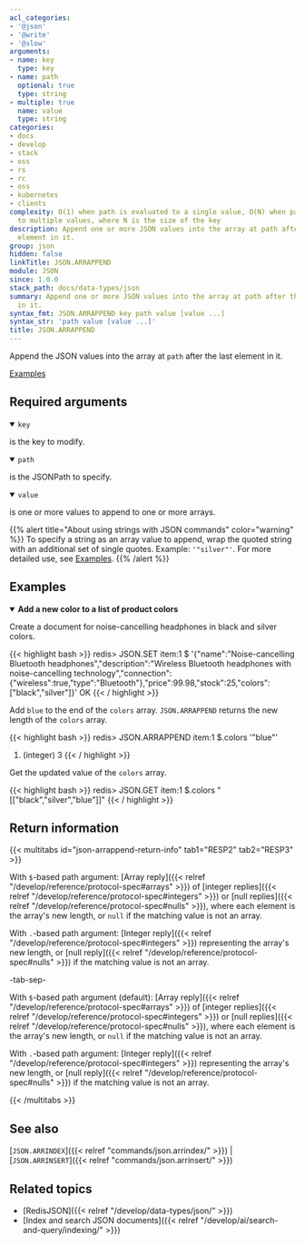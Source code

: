 ```yaml
---
acl_categories:
- '@json'
- '@write'
- '@slow'
arguments:
- name: key
  type: key
- name: path
  optional: true
  type: string
- multiple: true
  name: value
  type: string
categories:
- docs
- develop
- stack
- oss
- rs
- rc
- oss
- kubernetes
- clients
complexity: O(1) when path is evaluated to a single value, O(N) when path is evaluated
  to multiple values, where N is the size of the key
description: Append one or more JSON values into the array at path after the last
  element in it.
group: json
hidden: false
linkTitle: JSON.ARRAPPEND
module: JSON
since: 1.0.0
stack_path: docs/data-types/json
summary: Append one or more JSON values into the array at path after the last element
  in it.
syntax_fmt: JSON.ARRAPPEND key path value [value ...]
syntax_str: 'path value [value ...]'
title: JSON.ARRAPPEND
---
```

Append the JSON values into the array at `path` after the last element in it.

[Examples](#examples)

## Required arguments

<details open><summary><code>key</code></summary> 

is the key to modify.
</details>

<details open><summary><code>path</code></summary>

is the JSONPath to specify.
</details>

<details open><summary><code>value</code></summary> 

is one or more values to append to one or more arrays. 

{{% alert title="About using strings with JSON commands" color="warning" %}}
To specify a string as an array value to append, wrap the quoted string with an additional set of single quotes. Example: `'"silver"'`. For more detailed use, see [Examples](#examples).
{{% /alert %}}
</details>

## Examples

<details open>
<summary><b>Add a new color to a list of product colors</b></summary>

Create a document for noise-cancelling headphones in black and silver colors.

{{< highlight bash >}}
redis> JSON.SET item:1 $ '{"name":"Noise-cancelling Bluetooth headphones","description":"Wireless Bluetooth headphones with noise-cancelling technology","connection":{"wireless":true,"type":"Bluetooth"},"price":99.98,"stock":25,"colors":["black","silver"]}'
OK
{{< / highlight >}}

Add `blue` to the end of the `colors` array. `JSON.ARRAPPEND` returns the new length of the `colors` array.

{{< highlight bash >}}
redis> JSON.ARRAPPEND item:1 $.colors '"blue"'
1) (integer) 3
{{< / highlight >}}

Get the updated value of the `colors` array.

{{< highlight bash >}}
redis> JSON.GET item:1 $.colors
"[[\"black\",\"silver\",\"blue\"]]"
{{< / highlight >}}

</details>

## Return information

{{< multitabs id="json-arrappend-return-info"
    tab1="RESP2"
    tab2="RESP3" >}}

With `$`-based path argument: [Array reply]({{< relref "/develop/reference/protocol-spec#arrays" >}}) of [integer replies]({{< relref "/develop/reference/protocol-spec#integers" >}}) or [null replies]({{< relref "/develop/reference/protocol-spec#nulls" >}}), where each element is the array's new length, or `null` if the matching value is not an array.

With `.`-based path argument: [Integer reply]({{< relref "/develop/reference/protocol-spec#integers" >}}) representing the array's new length, or [null reply]({{< relref "/develop/reference/protocol-spec#nulls" >}}) if the matching value is not an array.

-tab-sep-

With `$`-based path argument (default): [Array reply]({{< relref "/develop/reference/protocol-spec#arrays" >}}) of [integer replies]({{< relref "/develop/reference/protocol-spec#integers" >}}) or [null replies]({{< relref "/develop/reference/protocol-spec#nulls" >}}), where each element is the array's new length, or `null` if the matching value is not an array.

With `.`-based path argument: [Integer reply]({{< relref "/develop/reference/protocol-spec#integers" >}}) representing the array's new length, or [null reply]({{< relref "/develop/reference/protocol-spec#nulls" >}}) if the matching value is not an array.

{{< /multitabs >}}

## See also

[`JSON.ARRINDEX`]({{< relref "commands/json.arrindex/" >}}) | [`JSON.ARRINSERT`]({{< relref "commands/json.arrinsert/" >}}) 

## Related topics

* [RedisJSON]({{< relref "/develop/data-types/json/" >}})
* [Index and search JSON documents]({{< relref "/develop/ai/search-and-query/indexing/" >}})
